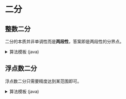 # 二分

## 整数二分

二分的本质并非单调性而是**两段性**，答案即是两段性的分界点。

<details>
<summary>算法模板 (java)</summary>

```java
boolean check(int x) {/* ... */} // 检查 x 是否满足某个性质

// 区间 [l, r] 被划分 [l, mid]，[mid+1, r] 时
int bSearch1(int l, int r) {
    while (l < r) {
        int mid = l + r >> 1;
        if (check(x)) r = mid;
        else l = mid + 1;
    }

    return l;
}

// 区间 [l, r] 被划分为 [l, mid-1], [mid, r] 时
int bSearch2(int l, int r) {
    while (l < r) {
        int mid = l + r + 1 >> 1; // 注意这里的 +1 是为了防止进入死循环
        if (check(mid)) l = mid;
        else r = mid - 1;
    }
}

```

</details>

## 浮点数二分
浮点数二分只需要精度达到某范围即可。

<details>
<summary>算法模板 (java)</summary>

```java
boolean check(double x) {/* ... */} // 检查 x 是否满足某个性质

double bSearch3(double l, double r) {
    double eps = 1e-6; // eps 是精度，表示题目对精度的要求

    while (r - l > eps) {
        double mid = (l + r) / 2;
        if (check(x)) r = mid;
        else l = mid;
    }

    return l;
}


```

</details>